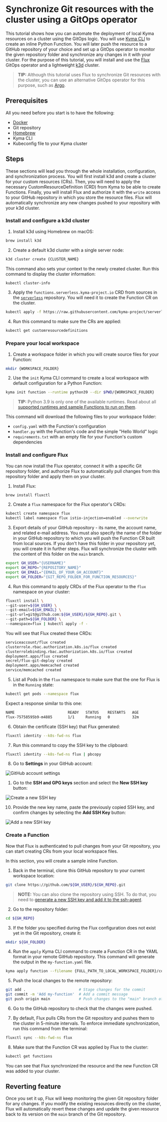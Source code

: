 # Synchronize Git resources with the cluster using a GitOps operator

This tutorial shows how you can automate the deployment of local Kyma resources on a cluster using the GitOps logic. You will use [Kyma CLI](https://github.com/kyma-project/cli) to create an inline Python Function. You will later push the resource to a GitHub repository of your choice and set up a GitOps operator to monitor the given repository folder and synchronize any changes in it with your cluster. For the purpose of this tutorial, you will install and use the [Flux](https://fluxcd.io/flux/get-started/) GitOps operator and a lightweight [k3d](https://k3d.io/) cluster.

>**TIP:** Although this tutorial uses Flux to synchronize Git resources with the cluster, you can use an alternative GitOps operator for this purpose, such as [Argo](https://argoproj.github.io/argo-cd/).

## Prerequisites

All you need before you start is to have the following:

- [Docker](https://www.docker.com/)
- Git repository
- [Homebrew](https://docs.brew.sh/Installation)
- Kyma CLI
- Kubeconfig file to your Kyma cluster

## Steps

These sections will lead you through the whole installation, configuration, and synchronization process. You will first install k3d and create a cluster for your custom resources (CRs). Then, you will need to apply the necessary CustomResourceDefinition (CRD) from Kyma to be able to create Functions. Finally, you will install Flux and authorize it with the `write` access to your GitHub repository in which you store the resource files. Flux will automatically synchronize any new changes pushed to your repository with your k3d cluster.

### Install and configure a k3d cluster

1. Install k3d using Homebrew on macOS:

  ```bash
  brew install k3d
  ```

2. Create a default k3d cluster with a single server node:

  ```bash
  k3d cluster create {CLUSTER_NAME}
  ```

  This command also sets your context to the newly created cluster. Run this command to display the cluster information:

  ```bash
  kubectl cluster-info
  ```

3. Apply the `functions.serverless.kyma-project.io` CRD from sources in the [`serverless`](https://github.com/kyma-project/serverless/tree/main/components/serverless/config/crd) repository. You will need it to create the Function CR on the cluster.

  ```bash
  kubectl apply -f https://raw.githubusercontent.com/kyma-project/serverless/main/components/serverless/config/crd/bases/serverless.kyma-project.io_functions.yaml
  ```
4. Run this command to make sure the CRs are applied:

  ```bash
  kubectl get customresourcedefinitions
  ```

### Prepare your local workspace

1. Create a workspace folder in which you will create source files for your Function:

  ```bash
  mkdir {WORKSPACE_FOLDER}
  ```

2. Use the `init` Kyma CLI command to create a local workspace with default configuration for a Python Function:

  ```bash
  kyma init function --runtime python39 --dir $PWD/{WORKSPACE_FOLDER}
  ```

  >**TIP:** Python 3.9 is only one of the available runtimes. Read about all [supported runtimes and sample Functions to run on them](../technical-reference/07-10-sample-functions.md).

  This command will download the following files to your workspace folder:

  - `config.yaml`	with the Function's configuration
  - `handler.py` with the Function's code and the simple "Hello World" logic
  - `requirements.txt` with an empty file for your Function's custom dependencies

### Install and configure Flux

You can now install the Flux operator, connect it with a specific Git repository folder, and authorize Flux to automatically pull changes from this repository folder and apply them on your cluster.

1. Install Flux:

  ```bash
  brew install fluxctl
  ```

2. Create a `flux` namespace for the Flux operator's CRDs:

  ```bash
  kubectl create namespace flux
  kubectl label namespace flux istio-injection=enabled --overwrite
  ```

3. Export details of your GitHub repository - its name, the account name, and related e-mail address. You must also specify the name of the folder in your GitHub repository to which you will push the Function CR built from local sources. If you don't have this folder in your repository yet, you will create it in further steps. Flux will synchronize the cluster with the content of this folder on the `main` branch.

  ```bash
  export GH_USER="{USERNAME}"
  export GH_REPO="{REPOSITORY_NAME}"
  export GH_EMAIL="{EMAIL_OF_YOUR_GH_ACCOUNT}"
  export GH_FOLDER="{GIT_REPO_FOLDER_FOR_FUNCTION_RESOURCES}"
  ```

4. Run this command to apply CRDs of the Flux operator to the `flux` namespace on your cluster:

  ```bash
  fluxctl install \
  --git-user=${GH_USER} \
  --git-email=${GH_EMAIL} \
  --git-url=git@github.com:${GH_USER}/${GH_REPO}.git \
  --git-path=${GH_FOLDER} \
  --namespace=flux | kubectl apply -f -
  ```

  You will see that Flux created these CRDs:

  ```bash
  serviceaccount/flux created
  clusterrole.rbac.authorization.k8s.io/flux created
  clusterrolebinding.rbac.authorization.k8s.io/flux created
  deployment.apps/flux created
  secret/flux-git-deploy created
  deployment.apps/memcached created
  service/memcached created
  ```

5. List all Pods in the `flux` namespace to make sure that the one for Flux is in the `Running` state:

  ```bash
  kubectl get pods --namespace flux
  ```

  Expect a response similar to this one:

  ```bash
  NAME                        READY   STATUS    RESTARTS   AGE
  flux-75758595b9-m4885       1/1     Running   0          32m
  ```

6. Obtain the certificate (SSH key) that Flux generated:

  ```bash
  fluxctl identity --k8s-fwd-ns flux
  ```

7. Run this command to copy the SSH key to the clipboard:

  ```bash
  fluxctl identity --k8s-fwd-ns flux | pbcopy
  ```

8. Go to **Settings** in your GitHub account:

  ![GitHub account settings](../../assets/svls-settings.png)

1. Go to the **SSH and GPG keys** section and select the **New SSH key** button:

  ![Create a new SSH key](../../assets/svls-create-ssh-key.png)

10. Provide the new key name, paste the previously copied SSH key, and confirm changes by selecting the **Add SSH Key** button:

  ![Add a new SSH key](../../assets/svls-add-ssh-key.png)

### Create a Function

Now that Flux is authenticated to pull changes from your Git repository, you can start creating CRs from your local workspace files.

In this section, you will create a sample inline Function.

1. Back in the terminal, clone this GitHub repository to your current workspace location:

  ```bash
  git clone https://github.com/${GH_USER}/${GH_REPO}.git
  ```
  >**NOTE:** You can also clone the repository using SSH. To do that, you need to [generate a new SSH key and add it to the ssh-agent](https://docs.github.com/en/authentication/connecting-to-github-with-ssh/generating-a-new-ssh-key-and-adding-it-to-the-ssh-agent).

2. Go to the repository folder:

  ```bash
  cd ${GH_REPO}
  ```

3. If the folder you specified during the Flux configuration does not exist yet in the Git repository, create it:

  ```bash
  mkdir ${GH_FOLDER}
  ```

4. Run the `apply` Kyma CLI command to create a Function CR in the YAML format in your remote GitHub repository. This command will generate the output in the `my-function.yaml` file.

  ```bash
  kyma apply function --filename {FULL_PATH_TO_LOCAL_WORKSPACE_FOLDER}/config.yaml --output yaml --dry-run > ./${GH_FOLDER}/my-function.yaml
  ```

5. Push the local changes to the remote repository:

  ```bash
  git add .                        # Stage changes for the commit
  git commit -m 'Add my-function'  # Add a commit message
  git push origin main             # Push changes to the "main" branch of your Git repository. If you have a repository with the "main" branch, use this command instead: git push origin main
  ```

6. Go to the GitHub repository to check that the changes were pushed.

7. By default, Flux pulls CRs from the Git repository and pushes them to the cluster in 5-minute intervals. To enforce immediate synchronization, run this command from the terminal:

  ```bash
  fluxctl sync --k8s-fwd-ns flux
  ```

8. Make sure that the Function CR was applied by Flux to the cluster:

  ```bash
  kubectl get functions
  ```
You can see that Flux synchronized the resource and the new Function CR was added to your cluster.

## Reverting feature

Once you set it up, Flux will keep monitoring the given Git repository folder for any changes. If you modify the existing resources directly on the cluster, Flux will automatically revert these changes and update the given resource back to its version on the `main` branch of the Git repository.  